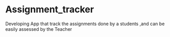 # Assignment_tracker
Developing App that track the assignments done by a students ,and can be easily assessed by the Teacher
